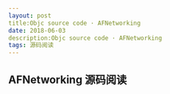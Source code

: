 ```yaml
---
layout: post  
title:Objc source code · AFNetworking 
date: 2018-06-03 
description:Objc source code · AFNetworking 
tags: 源码阅读
---
```


## AFNetworking 源码阅读

